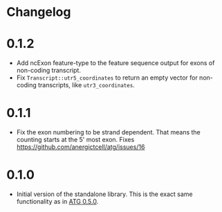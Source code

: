 # Changelog

# 0.1.2
- Add ncExon feature-type to the feature sequence output for exons of non-coding transcript.
- Fix `Transcript::utr5_coordinates` to return an empty vector for non-coding transcripts, like `utr3_coordinates`.

# 0.1.1
- Fix the exon numbering to be strand dependent. That means the counting starts at the 5' most exon. Fixes https://github.com/anergictcell/atg/issues/16

# 0.1.0
- Initial version of the standalone library. This is the exact same functionality as in [ATG 0.5.0](https://crates.io/crates/atg/0.5.0).